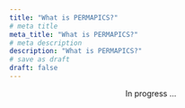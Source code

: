 ```yaml
---
title: "What is PERMAPICS?"
# meta title
meta_title: "What is PERMAPICS?"
# meta description
description: "What is PERMAPICS?"
# save as draft
draft: false
---
```


<center>In progress ...</center>
